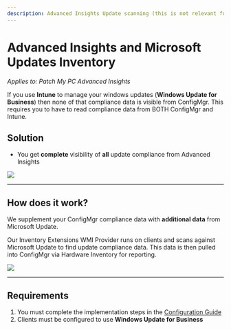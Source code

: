 ```yaml
---
description: Advanced Insights Update scanning (this is not relevant for Patch Insights)
---
```


# Advanced Insights and Microsoft Updates Inventory

_Applies to: Patch My PC Advanced Insights_

If you use **Intune** to manage your windows updates (**Windows Update for Business**) then none of that compliance data is visible from ConfigMgr. This requires you to have to read compliance data from BOTH ConfigMgr and Intune.

## Solution

* You get **complete** visibility of **all** update compliance from Advanced Insights

![](../_images/Microsoft%20Updates%20Page.png%20"The%20Microsoft%20Updates%20Dashboard")

***

## How does it work?

We supplement your ConfigMgr compliance data with **additional data** from Microsoft Update.

Our Inventory Extensions WMI Provider runs on clients and scans against Microsoft Update to find update compliance data. This data is then pulled into ConfigMgr via Hardware Inventory for reporting.

![](../_images/image%20%281308%29.png%20"")

***

## Requirements

1. You must complete the implementation steps in the [Configuration Guide](advanced-insights-inventory-extensions/)
2. Clients must be configured to use **Windows Update for Business**
